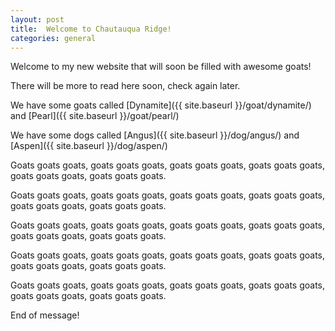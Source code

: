 ```yaml
---
layout: post
title:  Welcome to Chautauqua Ridge!
categories: general
---
```


Welcome to my new website that will soon be filled with awesome goats!

There will be more to read here soon, check again later.

We have some goats called [Dynamite]({{ site.baseurl }}/goat/dynamite/) and
[Pearl]({{ site.baseurl }}/goat/pearl/)

We have some dogs called [Angus]({{ site.baseurl }}/dog/angus/) and
[Aspen]({{ site.baseurl }}/dog/aspen/)

Goats goats goats, goats goats goats, goats goats goats,
goats goats goats, goats goats goats, goats goats goats.

Goats goats goats, goats goats goats, goats goats goats,
goats goats goats, goats goats goats, goats goats goats.

Goats goats goats, goats goats goats, goats goats goats,
goats goats goats, goats goats goats, goats goats goats.

Goats goats goats, goats goats goats, goats goats goats,
goats goats goats, goats goats goats, goats goats goats.

Goats goats goats, goats goats goats, goats goats goats,
goats goats goats, goats goats goats, goats goats goats.

End of message!
